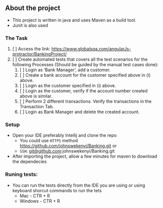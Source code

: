 ## About the project

* This project is written in java and uses Maven as a build tool.
* Junit is also used

### The Task
1. [ ]  Access the link: https://www.globalsqa.com/angularJs-protractor/BankingProject/
2. [ ]  Create automated tests that covers all the test scenarios for the following Processes
   (Should be guided by the manual test cases done):
   1. [ ]  Login as ‘Bank Manager’, add a customer.
   2. [ ]  Create a bank account for the customer specified above in (i) above.
   3. [ ]  Login as the customer specified in (i) above.
   4. [ ]  Login as the customer, verify if the account number created above is similar.
   5. [ ]  Perform 2 different transactions. Verify the transactions in the Transaction Tab.
   5. [ ]  Login as Bank Manager and delete the created account.

### Setup

* Open your IDE preferably Intellij and clone the repo
  * You could use `HTTPS` method https://github.com/johnswekenyi/Banking.git or
  * `SSH`: git@github.com:johnswekenyi/Banking.git
* After importing the project, allow a few minutes for maven to download the dependecies

### Runing tests:

* You can run the tests directly from the IDE you are using or using keyboard shorcut commands to run the tets
  * Mac - CTR + R
  * Windows - CTR + R

